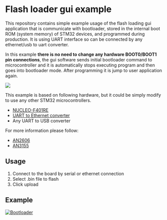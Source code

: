 # Flash loader gui example 
This repository contains simple example usage of the flash loading gui application that is communicate with bootloader, stored in the internal boot ROM (system memory) of STM32 devices, and programmed during production. It is using UART interface so can be connected by any ethernet/usb to uart converter.

In this example **there is no need to change any hardware BOOT0/BOOT1 pin connections**, the gui software sends initial bootloader command to microcontroller and it is automatically stops executing program and then goes into bootloader mode. After programming it is jump to user application again.


<img src="https://github.com/user-attachments/assets/d19bc9ef-5cf3-4dcd-bab1-a1ade9672d88">


This example is based on following hardware, but it could be simply modify to use any other STM32 microcontrollers.

- [NUCLEO-F401RE](https://www.st.com/en/evaluation-tools/nucleo-f401re.html)
- [UART to Ethernet converter](https://www.waveshare.com/wiki/2-CH_UART_TO_ETH)
- Any UART to USB converter

For more information please follow:
- [AN2606](https://www.st.com/resource/en/application_note/an2606-stm32-microcontroller-system-memory-boot-mode-stmicroelectronics.pdf)
- [AN3155](https://www.st.com/resource/en/application_note/an3155-usart-protocol-used-in-the-stm32-bootloader-stmicroelectronics.pdf)

## Usage

1. Connect to the board by serial or ethernet connection
2. Select .bin file to flash
3. Click upload

## Example
[![Bootloader](https://github.com/user-attachments/assets/93fbd931-8d53-496b-a1cf-2e712f0f45a9)](https://youtu.be/eKDsHOM3AXc "STM32 Bootloader")



